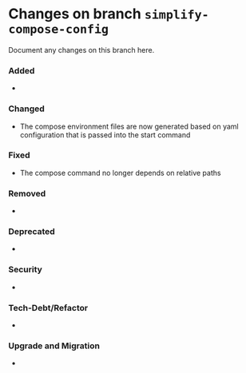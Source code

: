 # Changes on branch `simplify-compose-config`
Document any changes on this branch here.
### Added
- 

### Changed
- The compose environment files are now generated based on yaml configuration that is passed into the start command

### Fixed
- The compose command no longer depends on relative paths

### Removed
- 

### Deprecated
- 

### Security
- 

### Tech-Debt/Refactor
- 

### Upgrade and Migration
- 
